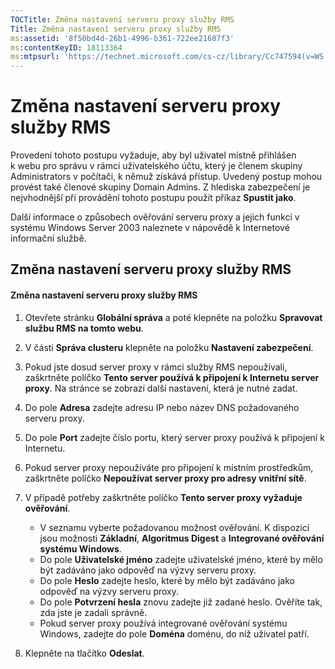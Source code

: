 ```yaml
---
TOCTitle: Změna nastavení serveru proxy služby RMS
Title: Změna nastavení serveru proxy služby RMS
ms:assetid: '8f50bd4d-26b1-4996-b361-722ee21607f3'
ms:contentKeyID: 18113364
ms:mtpsurl: 'https://technet.microsoft.com/cs-cz/library/Cc747594(v=WS.10)'
---
```


Změna nastavení serveru proxy služby RMS
========================================

Provedení tohoto postupu vyžaduje, aby byl uživatel místně přihlášen k webu pro správu v rámci uživatelského účtu, který je členem skupiny Administrators v počítači, k němuž získává přístup. Uvedený postup mohou provést také členové skupiny Domain Admins. Z hlediska zabezpečení je nejvhodnější při provádění tohoto postupu použít příkaz **Spustit jako**.

Další informace o způsobech ověřování serveru proxy a jejich funkci v systému Windows Server 2003 naleznete v nápovědě k Internetové informační službě.

Změna nastavení serveru proxy služby RMS
----------------------------------------

#### Změna nastavení serveru proxy služby RMS

1.  Otevřete stránku **Globální správa** a poté klepněte na položku **Spravovat službu RMS na tomto webu**.

2.  V části **Správa clusteru** klepněte na položku **Nastavení zabezpečení**.

3.  Pokud jste dosud server proxy v rámci služby RMS nepoužívali, zaškrtněte políčko **Tento server používá k připojení k Internetu server proxy**. Na stránce se zobrazí další nastavení, která je nutné zadat.

4.  Do pole **Adresa** zadejte adresu IP nebo název DNS požadovaného serveru proxy.

5.  Do pole **Port** zadejte číslo portu, který server proxy používá k připojení k Internetu.

6.  Pokud server proxy nepoužíváte pro připojení k místním prostředkům, zaškrtněte políčko **Nepoužívat server proxy pro adresy vnitřní sítě**.

7.  V případě potřeby zaškrtněte políčko **Tento server proxy vyžaduje ověřování**.

    -   V seznamu vyberte požadovanou možnost ověřování. K dispozici jsou možnosti **Základní**, **Algoritmus Digest** a **Integrované ověřování systému Windows**.
    -   Do pole **Uživatelské jméno** zadejte uživatelské jméno, které by mělo být zadáváno jako odpověď na výzvy serveru proxy.
    -   Do pole **Heslo** zadejte heslo, které by mělo být zadáváno jako odpověď na výzvy serveru proxy.
    -   Do pole **Potvrzení hesla** znovu zadejte již zadané heslo. Ověříte tak, zda jste je zadali správně.
    -   Pokud server proxy používá integrované ověřování systému Windows, zadejte do pole **Doména** doménu, do níž uživatel patří.

8.  Klepněte na tlačítko **Odeslat**.
